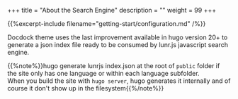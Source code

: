 +++
title = "About the Search Engine"
description = ""
weight = 99
+++

{{%excerpt-include filename="getting-start/configuration.md" /%}}


Docdock theme uses the last improvement available in hugo version 20+ to generate a json index file ready to be consumed by lunr.js javascript search engine.


{{%note%}}hugo generate lunrjs index.json at the root of `public` folder if the site only has one language or within each language subfolder. <br/>When you build the site with `hugo server`, hugo generates it internally and of course it don't show up in the filesystem{{%/note%}}

